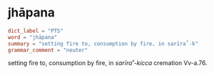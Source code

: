 # jhāpana

``` toml
dict_label = "PTS"
word = "jhāpana"
summary = "setting fire to, consumption by fire, in sarīra˚-k"
grammar_comment = "neuter"
```

setting fire to, consumption by fire, in *sarīra˚\-kicca* cremation Vv\-a.76.

